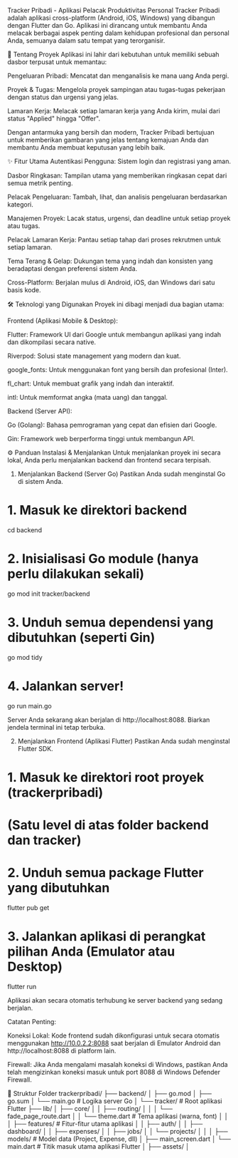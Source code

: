 Tracker Pribadi - Aplikasi Pelacak Produktivitas Personal
Tracker Pribadi adalah aplikasi cross-platform (Android, iOS, Windows) yang dibangun dengan Flutter dan Go. Aplikasi ini dirancang untuk membantu Anda melacak berbagai aspek penting dalam kehidupan profesional dan personal Anda, semuanya dalam satu tempat yang terorganisir.

🚀 Tentang Proyek
Aplikasi ini lahir dari kebutuhan untuk memiliki sebuah dasbor terpusat untuk memantau:

Pengeluaran Pribadi: Mencatat dan menganalisis ke mana uang Anda pergi.

Proyek & Tugas: Mengelola proyek sampingan atau tugas-tugas pekerjaan dengan status dan urgensi yang jelas.

Lamaran Kerja: Melacak setiap lamaran kerja yang Anda kirim, mulai dari status "Applied" hingga "Offer".

Dengan antarmuka yang bersih dan modern, Tracker Pribadi bertujuan untuk memberikan gambaran yang jelas tentang kemajuan Anda dan membantu Anda membuat keputusan yang lebih baik.

✨ Fitur Utama
Autentikasi Pengguna: Sistem login dan registrasi yang aman.

Dasbor Ringkasan: Tampilan utama yang memberikan ringkasan cepat dari semua metrik penting.

Pelacak Pengeluaran: Tambah, lihat, dan analisis pengeluaran berdasarkan kategori.

Manajemen Proyek: Lacak status, urgensi, dan deadline untuk setiap proyek atau tugas.

Pelacak Lamaran Kerja: Pantau setiap tahap dari proses rekrutmen untuk setiap lamaran.

Tema Terang & Gelap: Dukungan tema yang indah dan konsisten yang beradaptasi dengan preferensi sistem Anda.

Cross-Platform: Berjalan mulus di Android, iOS, dan Windows dari satu basis kode.

🛠️ Teknologi yang Digunakan
Proyek ini dibagi menjadi dua bagian utama:

Frontend (Aplikasi Mobile & Desktop):

Flutter: Framework UI dari Google untuk membangun aplikasi yang indah dan dikompilasi secara native.

Riverpod: Solusi state management yang modern dan kuat.

google_fonts: Untuk menggunakan font yang bersih dan profesional (Inter).

fl_chart: Untuk membuat grafik yang indah dan interaktif.

intl: Untuk memformat angka (mata uang) dan tanggal.

Backend (Server API):

Go (Golang): Bahasa pemrograman yang cepat dan efisien dari Google.

Gin: Framework web berperforma tinggi untuk membangun API.

⚙️ Panduan Instalasi & Menjalankan
Untuk menjalankan proyek ini secara lokal, Anda perlu menjalankan backend dan frontend secara terpisah.

1. Menjalankan Backend (Server Go)
Pastikan Anda sudah menginstal Go di sistem Anda.

# 1. Masuk ke direktori backend
cd backend

# 2. Inisialisasi Go module (hanya perlu dilakukan sekali)
go mod init tracker/backend

# 3. Unduh semua dependensi yang dibutuhkan (seperti Gin)
go mod tidy

# 4. Jalankan server!
go run main.go

Server Anda sekarang akan berjalan di http://localhost:8088. Biarkan jendela terminal ini tetap terbuka.

2. Menjalankan Frontend (Aplikasi Flutter)
Pastikan Anda sudah menginstal Flutter SDK.

# 1. Masuk ke direktori root proyek (trackerpribadi)
# (Satu level di atas folder backend dan tracker)

# 2. Unduh semua package Flutter yang dibutuhkan
flutter pub get

# 3. Jalankan aplikasi di perangkat pilihan Anda (Emulator atau Desktop)
flutter run

Aplikasi akan secara otomatis terhubung ke server backend yang sedang berjalan.

Catatan Penting:

Koneksi Lokal: Kode frontend sudah dikonfigurasi untuk secara otomatis menggunakan http://10.0.2.2:8088 saat berjalan di Emulator Android dan http://localhost:8088 di platform lain.

Firewall: Jika Anda mengalami masalah koneksi di Windows, pastikan Anda telah mengizinkan koneksi masuk untuk port 8088 di Windows Defender Firewall.

📂 Struktur Folder
trackerpribadi/
├── backend/
│   ├── go.mod
│   ├── go.sum
│   └── main.go         # Logika server Go
│
└── tracker/            # Root aplikasi Flutter
    ├── lib/
    │   ├── core/
    │   │   ├── routing/
    │   │   │   └── fade_page_route.dart
    │   │   └── theme.dart  # Tema aplikasi (warna, font)
    │   │
    │   ├── features/       # Fitur-fitur utama aplikasi
    │   │   ├── auth/
    │   │   ├── dashboard/
    │   │   ├── expenses/
    │   │   ├── jobs/
    │   │   └── projects/
    │   │
    │   ├── models/         # Model data (Project, Expense, dll)
    │   ├── main_screen.dart
    │   └── main.dart       # Titik masuk utama aplikasi Flutter
    │
    ├── assets/
    │
